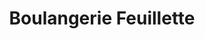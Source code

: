 ---
title: "Boulangerie Feuillette"
url: /pruniers-en-sologne/boulangerie-feuillette/
shop: Bäckerei
---